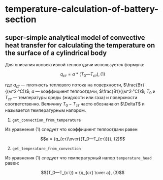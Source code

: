 # temperature-calculation-of-battery-section
## super-simple analytical model of convective heat transfer for calculating the temperature on the surface of a cylindrical body

Для описания конвективной теплоотдачи используется формула:

$$q_{cт} = a*(Т_0—Т_{ст}), (1)$$

где $q_{cт}$ — плотность теплового потока на поверхности, $\frac{Вт}{(м^2·°С)}$; $a$ — коэффициент теплоотдачи, $\frac{Вт}{(м^2·°С)}$; $Т_0$ и $Т_{ст}$ — температуры среды (жидкости или газа) и поверхности соответственно. Величину $Т_0-Т_{ст}$ часто обозначают $\DeltaТ$ и называется температурным напором.
  
1. `get_convection_from_temperature`

  Из уравнения (1) следует что коэффициент теплоотдачи равен
  
$$a = {q_{cт}\over{(Т_0—Т_{ст})}}, (2)$$

2. `get_temperature_from_convection`

  Из уравнения (1) следует что температурный напор `temperature_head` равен:
   
$$(Т_0—Т_{ст}) = {q_{cт} \over a}, (3)$$
